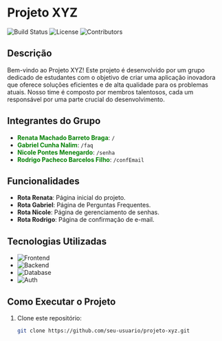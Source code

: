 # Projeto XYZ

![Build Status](https://img.shields.io/badge/build-passing-brightgreen)
![License](https://img.shields.io/badge/license-MIT-blue)
![Contributors](https://img.shields.io/badge/contributors-4-yellow)

## Descrição

Bem-vindo ao Projeto XYZ! Este projeto é desenvolvido por um grupo dedicado de estudantes com o objetivo de criar uma aplicação inovadora que oferece soluções eficientes e de alta qualidade para os problemas atuais. Nosso time é composto por membros talentosos, cada um responsável por uma parte crucial do desenvolvimento.

## Integrantes do Grupo

- <span style="color:green">**Renata Machado Barreto Braga**</span>: `/`
- <span style="color:green">**Gabriel Cunha Nalim**</span>: `/faq`
- <span style="color:green">**Nicole Pontes Menegardo**</span>: `/senha`
- <span style="color:green">**Rodrigo Pacheco Barcelos Filho**</span>: `/confEmail`

## Funcionalidades

- **Rota Renata**: Página inicial do projeto.
- **Rota Gabriel**: Página de Perguntas Frequentes.
- **Rota Nicole**: Página de gerenciamento de senhas.
- **Rota Rodrigo**: Página de confirmação de e-mail.

## Tecnologias Utilizadas

- ![Frontend](https://img.shields.io/badge/frontend-React-blue)
- ![Backend](https://img.shields.io/badge/backend-Node.js-green)
- ![Database](https://img.shields.io/badge/database-MongoDB-brightgreen)
- ![Auth](https://img.shields.io/badge/auth-JWT-yellow)

## Como Executar o Projeto

1. Clone este repositório:
   ```sh
   git clone https://github.com/seu-usuario/projeto-xyz.git
